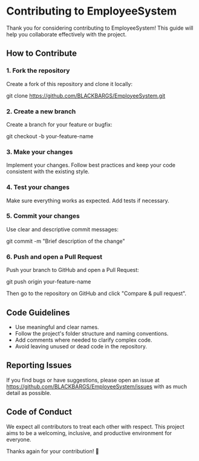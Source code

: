 # Contributing to EmployeeSystem

Thank you for considering contributing to EmployeeSystem! This guide will help you collaborate effectively with the project.

## How to Contribute

### 1. Fork the repository

Create a fork of this repository and clone it locally:

git clone https://github.com/BLACKBARGS/EmployeeSystem.git

### 2. Create a new branch

Create a branch for your feature or bugfix:

git checkout -b your-feature-name

### 3. Make your changes

Implement your changes. Follow best practices and keep your code consistent with the existing style.

### 4. Test your changes

Make sure everything works as expected. Add tests if necessary.

### 5. Commit your changes

Use clear and descriptive commit messages:

git commit -m "Brief description of the change"

### 6. Push and open a Pull Request

Push your branch to GitHub and open a Pull Request:

git push origin your-feature-name

Then go to the repository on GitHub and click "Compare & pull request".

## Code Guidelines

- Use meaningful and clear names.
- Follow the project's folder structure and naming conventions.
- Add comments where needed to clarify complex code.
- Avoid leaving unused or dead code in the repository.

## Reporting Issues

If you find bugs or have suggestions, please open an issue at https://github.com/BLACKBARGS/EmployeeSystem/issues with as much detail as possible.

## Code of Conduct

We expect all contributors to treat each other with respect. This project aims to be a welcoming, inclusive, and productive environment for everyone.

Thanks again for your contribution! 🚀
